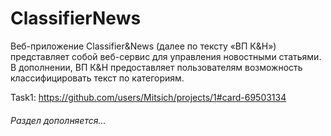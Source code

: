 # ClassifierNews
Веб-приложение Classifier&News (далее по тексту «ВП К&Н») 
представляет собой веб-сервис для управления новостными статьями. В 
дополнении, ВП К&Н предоставляет пользователям возможность 
классифицировать текст по категориям.

Task1: https://github.com/users/Mitsich/projects/1#card-69503134
###### Раздел дополняется...
